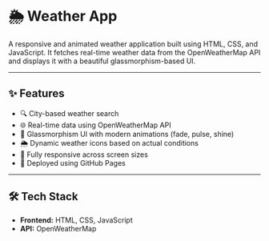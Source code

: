 # 🌦️ Weather App

A responsive and animated weather application built using HTML, CSS, and JavaScript. It fetches real-time weather data from the OpenWeatherMap API and displays it with a beautiful glassmorphism-based UI.

---

## ✨ Features

- 🔍 City-based weather search
- 🌐 Real-time data using OpenWeatherMap API
- 🎨 Glassmorphism UI with modern animations (fade, pulse, shine)
- 🌦️ Dynamic weather icons based on actual conditions
- 📱 Fully responsive across screen sizes
- 🚀 Deployed using GitHub Pages

---

## 🛠️ Tech Stack

- **Frontend:** HTML, CSS, JavaScript  
- **API:** OpenWeatherMap 
